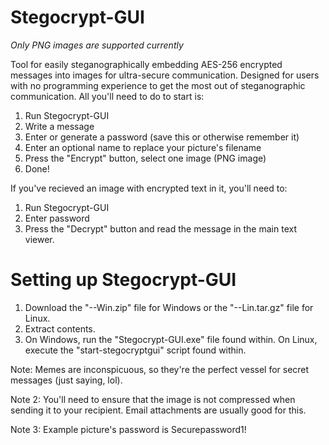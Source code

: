 # Stegocrypt-GUI
*Only PNG images are supported currently*

Tool for easily steganographically embedding AES-256 encrypted messages into images for ultra-secure communication. Designed for users with no programming experience to get the most out of steganographic communication. All you'll need to do to start is:

1. Run Stegocrypt-GUI
2. Write a message
3. Enter or generate a password (save this or otherwise remember it)
4. Enter an optional name to replace your picture's filename
5. Press the "Encrypt" button, select one image (PNG image)
6. Done!

If you've recieved an image with encrypted text in it, you'll need to:

1. Run Stegocrypt-GUI
2. Enter password
3. Press the "Decrypt" button and read the message in the main text viewer.

# Setting up Stegocrypt-GUI

1. Download the "--Win.zip" file for Windows or the "--Lin.tar.gz" file for Linux.
2. Extract contents.
3. On Windows, run the "Stegocrypt-GUI.exe" file found within. On Linux, execute the "start-stegocryptgui" script found within.

Note: Memes are inconspicuous, so they're the perfect vessel for secret messages (just saying, lol).

Note 2: You'll need to ensure that the image is not compressed when sending it to your recipient. Email attachments are usually good for this.

Note 3: Example picture's password is Securepassword1!
